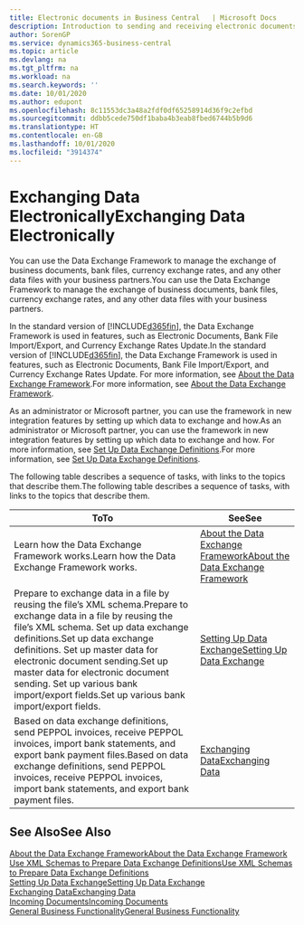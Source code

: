```yaml
---
title: Electronic documents in Business Central   | Microsoft Docs
description: Introduction to sending and receiving electronic documents in Business Central.
author: SorenGP
ms.service: dynamics365-business-central
ms.topic: article
ms.devlang: na
ms.tgt_pltfrm: na
ms.workload: na
ms.search.keywords: ''
ms.date: 10/01/2020
ms.author: edupont
ms.openlocfilehash: 8c11553dc3a48a2fdf0df65258914d36f9c2efbd
ms.sourcegitcommit: ddbb5cede750df1baba4b3eab8fbed6744b5b9d6
ms.translationtype: HT
ms.contentlocale: en-GB
ms.lasthandoff: 10/01/2020
ms.locfileid: "3914374"
---
```

# <a name="exchanging-data-electronically"></a><span data-ttu-id="017fa-103">Exchanging Data Electronically</span><span class="sxs-lookup"><span data-stu-id="017fa-103">Exchanging Data Electronically</span></span>
<span data-ttu-id="017fa-104">You can use the Data Exchange Framework to manage the exchange of business documents, bank files, currency exchange rates, and any other data files with your business partners.</span><span class="sxs-lookup"><span data-stu-id="017fa-104">You can use the Data Exchange Framework to manage the exchange of business documents, bank files, currency exchange rates, and any other data files with your business partners.</span></span>

<span data-ttu-id="017fa-105">In the standard version of [!INCLUDE[d365fin](includes/d365fin_md.md)], the Data Exchange Framework is used in features, such as Electronic Documents, Bank File Import/Export, and Currency Exchange Rates Update.</span><span class="sxs-lookup"><span data-stu-id="017fa-105">In the standard version of [!INCLUDE[d365fin](includes/d365fin_md.md)], the Data Exchange Framework is used in features, such as Electronic Documents, Bank File Import/Export, and Currency Exchange Rates Update.</span></span> <span data-ttu-id="017fa-106">For more information, see [About the Data Exchange Framework](across-about-the-data-exchange-framework.md).</span><span class="sxs-lookup"><span data-stu-id="017fa-106">For more information, see [About the Data Exchange Framework](across-about-the-data-exchange-framework.md).</span></span>

<span data-ttu-id="017fa-107">As an administrator or Microsoft partner, you can use the framework in new integration features by setting up which data to exchange and how.</span><span class="sxs-lookup"><span data-stu-id="017fa-107">As an administrator or Microsoft partner, you can use the framework in new integration features by setting up which data to exchange and how.</span></span> <span data-ttu-id="017fa-108">For more information, see [Set Up Data Exchange Definitions](across-how-to-set-up-data-exchange-definitions.md).</span><span class="sxs-lookup"><span data-stu-id="017fa-108">For more information, see [Set Up Data Exchange Definitions](across-how-to-set-up-data-exchange-definitions.md).</span></span>

<span data-ttu-id="017fa-109">The following table describes a sequence of tasks, with links to the topics that describe them.</span><span class="sxs-lookup"><span data-stu-id="017fa-109">The following table describes a sequence of tasks, with links to the topics that describe them.</span></span>  

|<span data-ttu-id="017fa-110">To</span><span class="sxs-lookup"><span data-stu-id="017fa-110">To</span></span>|<span data-ttu-id="017fa-111">See</span><span class="sxs-lookup"><span data-stu-id="017fa-111">See</span></span>|  
|--------|---------|  
|<span data-ttu-id="017fa-112">Learn how the Data Exchange Framework works.</span><span class="sxs-lookup"><span data-stu-id="017fa-112">Learn how the Data Exchange Framework works.</span></span>|[<span data-ttu-id="017fa-113">About the Data Exchange Framework</span><span class="sxs-lookup"><span data-stu-id="017fa-113">About the Data Exchange Framework</span></span>](across-about-the-data-exchange-framework.md)|  
|<span data-ttu-id="017fa-114">Prepare to exchange data in a file by reusing the file’s XML schema.</span><span class="sxs-lookup"><span data-stu-id="017fa-114">Prepare to exchange data in a file by reusing the file’s XML schema.</span></span> <span data-ttu-id="017fa-115">Set up data exchange definitions.</span><span class="sxs-lookup"><span data-stu-id="017fa-115">Set up data exchange definitions.</span></span> <span data-ttu-id="017fa-116">Set up master data for electronic document sending.</span><span class="sxs-lookup"><span data-stu-id="017fa-116">Set up master data for electronic document sending.</span></span> <span data-ttu-id="017fa-117">Set up various bank import/export fields.</span><span class="sxs-lookup"><span data-stu-id="017fa-117">Set up various bank import/export fields.</span></span>|[<span data-ttu-id="017fa-118">Setting Up Data Exchange</span><span class="sxs-lookup"><span data-stu-id="017fa-118">Setting Up Data Exchange</span></span>](across-set-up-data-exchange.md)|  
|<span data-ttu-id="017fa-119">Based on data exchange definitions, send PEPPOL invoices, receive PEPPOL invoices, import bank statements, and export bank payment files.</span><span class="sxs-lookup"><span data-stu-id="017fa-119">Based on data exchange definitions, send PEPPOL invoices, receive PEPPOL invoices, import bank statements, and export bank payment files.</span></span>|[<span data-ttu-id="017fa-120">Exchanging Data</span><span class="sxs-lookup"><span data-stu-id="017fa-120">Exchanging Data</span></span>](across-exchange-data.md)|  

## <a name="see-also"></a><span data-ttu-id="017fa-121">See Also</span><span class="sxs-lookup"><span data-stu-id="017fa-121">See Also</span></span>  
[<span data-ttu-id="017fa-122">About the Data Exchange Framework</span><span class="sxs-lookup"><span data-stu-id="017fa-122">About the Data Exchange Framework</span></span>](across-about-the-data-exchange-framework.md)  
[<span data-ttu-id="017fa-123">Use XML Schemas to Prepare Data Exchange Definitions</span><span class="sxs-lookup"><span data-stu-id="017fa-123">Use XML Schemas to Prepare Data Exchange Definitions</span></span>](across-how-to-use-xml-schemas-to-prepare-data-exchange-definitions.md)  
[<span data-ttu-id="017fa-124">Setting Up Data Exchange</span><span class="sxs-lookup"><span data-stu-id="017fa-124">Setting Up Data Exchange</span></span>](across-set-up-data-exchange.md)  
[<span data-ttu-id="017fa-125">Exchanging Data</span><span class="sxs-lookup"><span data-stu-id="017fa-125">Exchanging Data</span></span>](across-exchange-data.md)  
[<span data-ttu-id="017fa-126">Incoming Documents</span><span class="sxs-lookup"><span data-stu-id="017fa-126">Incoming Documents</span></span>](across-income-documents.md)  
[<span data-ttu-id="017fa-127">General Business Functionality</span><span class="sxs-lookup"><span data-stu-id="017fa-127">General Business Functionality</span></span>](ui-across-business-areas.md)
